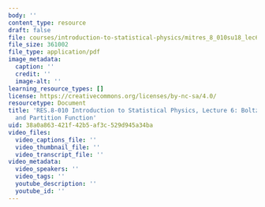 ```yaml
---
body: ''
content_type: resource
draft: false
file: courses/introduction-to-statistical-physics/mitres_8_010su18_lec6.pdf
file_size: 361002
file_type: application/pdf
image_metadata:
  caption: ''
  credit: ''
  image-alt: ''
learning_resource_types: []
license: https://creativecommons.org/licenses/by-nc-sa/4.0/
resourcetype: Document
title: 'RES.8-010 Introduction to Statistical Physics, Lecture 6: Boltzmann Distribution
  and Partition Function'
uid: 38a0a863-421f-42b5-af3c-529d945a34ba
video_files:
  video_captions_file: ''
  video_thumbnail_file: ''
  video_transcript_file: ''
video_metadata:
  video_speakers: ''
  video_tags: ''
  youtube_description: ''
  youtube_id: ''
---
```

